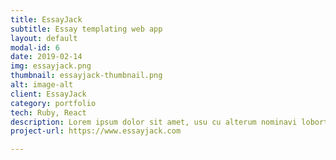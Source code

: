 ```yaml
---
title: EssayJack
subtitle: Essay templating web app
layout: default
modal-id: 6
date: 2019-02-14
img: essayjack.png
thumbnail: essayjack-thumbnail.png
alt: image-alt
client: EssayJack
category: portfolio
tech: Ruby, React
description: Lorem ipsum dolor sit amet, usu cu alterum nominavi lobortis. At duo novum diceret. Tantas apeirian vix et, usu sanctus postulant inciderint ut, populo diceret necessitatibus in vim. Cu eum dicam feugiat noluisse.
project-url: https://www.essayjack.com

---
```


